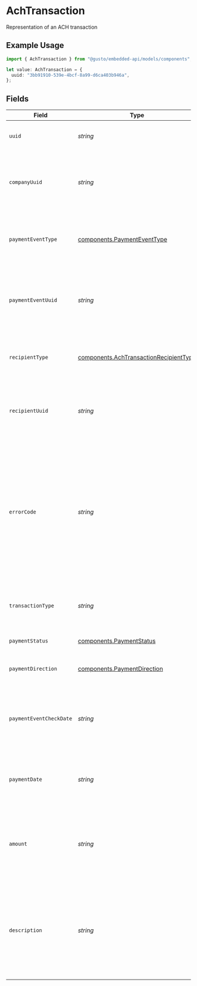 # AchTransaction

Representation of an ACH transaction

## Example Usage

```typescript
import { AchTransaction } from "@gusto/embedded-api/models/components";

let value: AchTransaction = {
  uuid: "3bb91910-539e-4bcf-8a99-d6ca403b946a",
};
```

## Fields

| Field                                                                                                                                                                                                                                                                     | Type                                                                                                                                                                                                                                                                      | Required                                                                                                                                                                                                                                                                  | Description                                                                                                                                                                                                                                                               |
| ------------------------------------------------------------------------------------------------------------------------------------------------------------------------------------------------------------------------------------------------------------------------- | ------------------------------------------------------------------------------------------------------------------------------------------------------------------------------------------------------------------------------------------------------------------------- | ------------------------------------------------------------------------------------------------------------------------------------------------------------------------------------------------------------------------------------------------------------------------- | ------------------------------------------------------------------------------------------------------------------------------------------------------------------------------------------------------------------------------------------------------------------------- |
| `uuid`                                                                                                                                                                                                                                                                    | *string*                                                                                                                                                                                                                                                                  | :heavy_check_mark:                                                                                                                                                                                                                                                        | Unique identifier of an ACH transaction                                                                                                                                                                                                                                   |
| `companyUuid`                                                                                                                                                                                                                                                             | *string*                                                                                                                                                                                                                                                                  | :heavy_minus_sign:                                                                                                                                                                                                                                                        | Unique identifier of the company to which the ACH transaction belongs                                                                                                                                                                                                     |
| `paymentEventType`                                                                                                                                                                                                                                                        | [components.PaymentEventType](../../models/components/paymenteventtype.md)                                                                                                                                                                                                | :heavy_minus_sign:                                                                                                                                                                                                                                                        | The type of payment event associated with the ACH transaction                                                                                                                                                                                                             |
| `paymentEventUuid`                                                                                                                                                                                                                                                        | *string*                                                                                                                                                                                                                                                                  | :heavy_minus_sign:                                                                                                                                                                                                                                                        | Unique identifier for the payment event associated with the ACH transaction                                                                                                                                                                                               |
| `recipientType`                                                                                                                                                                                                                                                           | [components.AchTransactionRecipientType](../../models/components/achtransactionrecipienttype.md)                                                                                                                                                                          | :heavy_minus_sign:                                                                                                                                                                                                                                                        | The type of recipient associated with the ACH transaction                                                                                                                                                                                                                 |
| `recipientUuid`                                                                                                                                                                                                                                                           | *string*                                                                                                                                                                                                                                                                  | :heavy_minus_sign:                                                                                                                                                                                                                                                        | Unique identifier for the recipient associated with the ACH transaction                                                                                                                                                                                                   |
| `errorCode`                                                                                                                                                                                                                                                               | *string*                                                                                                                                                                                                                                                                  | :heavy_minus_sign:                                                                                                                                                                                                                                                        | The error code associated with the ACH transaction, if any. If there is no error on the ACH transaction, this field will be nil. See [this article](https://engineering.gusto.com/how-ach-works-a-developer-perspective-part-2/) for a complete list of ACH return codes. |
| `transactionType`                                                                                                                                                                                                                                                         | *string*                                                                                                                                                                                                                                                                  | :heavy_minus_sign:                                                                                                                                                                                                                                                        | The type of transaction associated with the ACH transaction                                                                                                                                                                                                               |
| `paymentStatus`                                                                                                                                                                                                                                                           | [components.PaymentStatus](../../models/components/paymentstatus.md)                                                                                                                                                                                                      | :heavy_minus_sign:                                                                                                                                                                                                                                                        | The status of the ACH transaction                                                                                                                                                                                                                                         |
| `paymentDirection`                                                                                                                                                                                                                                                        | [components.PaymentDirection](../../models/components/paymentdirection.md)                                                                                                                                                                                                | :heavy_minus_sign:                                                                                                                                                                                                                                                        | The direction of the payment                                                                                                                                                                                                                                              |
| `paymentEventCheckDate`                                                                                                                                                                                                                                                   | *string*                                                                                                                                                                                                                                                                  | :heavy_minus_sign:                                                                                                                                                                                                                                                        | The date of the payment event check associated with the ACH transaction                                                                                                                                                                                                   |
| `paymentDate`                                                                                                                                                                                                                                                             | *string*                                                                                                                                                                                                                                                                  | :heavy_minus_sign:                                                                                                                                                                                                                                                        | The date of the payment associated with the ACH transaction                                                                                                                                                                                                               |
| `amount`                                                                                                                                                                                                                                                                  | *string*                                                                                                                                                                                                                                                                  | :heavy_minus_sign:                                                                                                                                                                                                                                                        | The amount of money moved by the ACH transaction. This amount is always non-negative.                                                                                                                                                                                     |
| `description`                                                                                                                                                                                                                                                             | *string*                                                                                                                                                                                                                                                                  | :heavy_minus_sign:                                                                                                                                                                                                                                                        | The description of the ACH transaction. Can be used to identify the ACH transaction on the recipient's bank statement.                                                                                                                                                    |